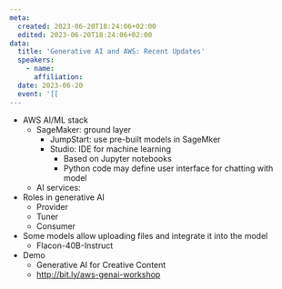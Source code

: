 ```yaml
---
meta:
  created: 2023-06-20T18:24:06+02:00
  edited: 2023-06-20T18:24:06+02:00
data:
  title: 'Generative AI and AWS: Recent Updates'
  speakers:
    - name:
      affiliation: 
  date: 2023-06-20
  event: '[[
---
```


- AWS AI/ML stack
  - SageMaker: ground layer
    - JumpStart: use pre-built models in SageMker
    - Studio: IDE for machine learning
      - Based on Jupyter notebooks
      - Python code may define user interface for chatting with model
  - AI services:
- Roles in generative AI
  - Provider
  - Tuner
  - Consumer
- Some models allow uploading files and integrate it into the model
  - Flacon-40B-Instruct
- Demo
  - Generative AI for Creative Content
  - http://bit.ly/aws-genai-workshop
